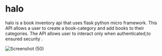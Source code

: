 # halo
halo is a book inventory api that uses flask python micro framework.
This API allows a user to create a book-category and add books to their categories.
The API allows user to interact only when authenticated,to ensured security .





![Screenshot (50)](https://github.com/Craigryy/halo/assets/116971272/a9580fb5-1356-416f-9106-c1429beddf86)
